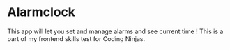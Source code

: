 # Alarmclock

This app will let you set and manage alarms and see current time !
This is a part of my frontend skills test for Coding Ninjas.
